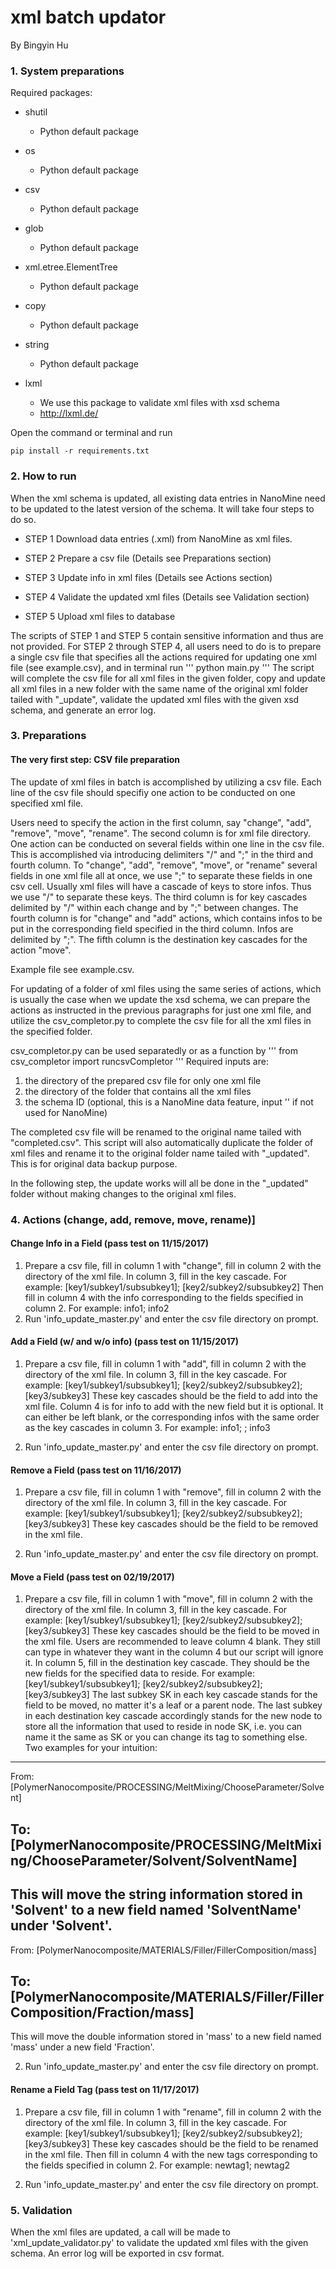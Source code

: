 # xml batch updator

By Bingyin Hu

### 1. System preparations

Required packages:

- shutil
  - Python default package

- os
  - Python default package

- csv
  - Python default package

- glob
  - Python default package

- xml.etree.ElementTree
  - Python default package

- copy
  - Python default package

- string
  - Python default package

- lxml
  - We use this package to validate xml files with xsd schema
  - http://lxml.de/

Open the command or terminal and run
```
pip install -r requirements.txt
```
### 2. How to run

When the xml schema is updated, all existing data entries in NanoMine need to be updated to the latest version of the schema. It will take four steps to do so.

- STEP 1 Download data entries (.xml) from NanoMine as xml files.

- STEP 2 Prepare a csv file (Details see Preparations section)

- STEP 3 Update info in xml files (Details see Actions section)

- STEP 4 Validate the updated xml files (Details see Validation section)

- STEP 5 Upload xml files to database

The scripts of STEP 1 and STEP 5 contain sensitive information and thus are not provided. For STEP 2 through STEP 4, all users need to do is to prepare a single csv file that specifies all the actions required for updating one xml file (see example.csv), and in terminal run 
'''
python main.py
'''
The script will complete the csv file for all xml files in the given folder, copy and update all xml files in a new folder with the same name of the original xml folder tailed with "\_update", validate the updated xml files with the given xsd schema, and generate an error log.

### 3. Preparations

#### The very first step: CSV file preparation

The update of xml files in batch is accomplished by utilizing a csv file. Each line of the csv file should specifiy one action to be conducted on one specified xml file.

Users need to specify the action in the first column, say "change", "add", "remove", "move", "rename". The second column is for xml file directory. One action can be conducted on several fields within one line in the csv file. This is accomplished via introducing delimiters "/" and ";" in the third and fourth column. To "change", "add", "remove", "move", or "rename" several fields in one xml file all at once, we use ";" to separate these fields in one csv cell. Usually xml files will have a cascade of keys to store infos. Thus we use "/" to separate these keys. The third column is for key cascades delimited by "/" within each change and by ";" between changes. The fourth column is for "change" and "add" actions, which contains infos to be put in the corresponding field specified in the third column. Infos are delimited by ";". The fifth column is the destination key cascades for the action "move".

Example file see example.csv.

For updating of a folder of xml files using the same series of actions, which is usually the case when we update the xsd schema, we can prepare the actions as instructed in the previous paragraphs for just one xml file, and utilize the csv_completor.py to complete the csv file for all the xml files in the specified folder. 

csv_completor.py can be used separatedly or as a function by
''' 
from csv_completor import runcsvCompletor
'''
Required inputs are:
1. the directory of the prepared csv file for only one xml file
2. the directory of the folder that contains all the xml files
3. the schema ID (optional, this is a NanoMine data feature, input '' if not used for NanoMine)

The completed csv file will be renamed to the original name tailed with "completed.csv". This script will also automatically duplicate the folder of xml files and rename it to the original folder name tailed with "\_updated". This is for original data backup purpose.

In the following step, the update works will all be done in the "\_updated" folder without making changes to the original xml files.

### 4. Actions (change, add, remove, move, rename)]

#### Change Info in a Field (pass test on 11/15/2017)

1. Prepare a csv file, fill in column 1 with "change", fill in column 2 with the directory of the xml file. In column 3, fill in the key cascade. For example: [key1/subkey1/subsubkey1]; [key2/subkey2/subsubkey2] Then fill in column 4 with the info corresponding to the fields specified in column 2. For example: info1; info2
2. Run 'info_update_master.py' and enter the csv file directory on prompt.
    
#### Add a Field (w/ and w/o info) (pass test on 11/15/2017)

1. Prepare a csv file, fill in column 1 with "add", fill in column 2 with the directory of the xml file. In column 3, fill in the key cascade. For example: [key1/subkey1/subsubkey1]; [key2/subkey2/subsubkey2]; [key3/subkey3] These key cascades should be the field to add into the xml file. Column 4 is for info to add with the new field but it is optional. It can either be left blank, or the corresponding infos with the same order as the key cascades in column 3. For example: info1; ; info3

2. Run 'info_update_master.py' and enter the csv file directory on prompt.

#### Remove a Field (pass test on 11/16/2017)

1. Prepare a csv file, fill in column 1 with "remove", fill in column 2 with the directory of the xml file. In column 3, fill in the key cascade. For example: [key1/subkey1/subsubkey1]; [key2/subkey2/subsubkey2]; [key3/subkey3] These key cascades should be the field to be removed in the xml file.

2. Run 'info_update_master.py' and enter the csv file directory on prompt.

#### Move a Field (pass test on 02/19/2017)

1. Prepare a csv file, fill in column 1 with "move", fill in column 2 with the directory of the xml file. In column 3, fill in the key cascade. For example: [key1/subkey1/subsubkey1]; [key2/subkey2/subsubkey2]; [key3/subkey3] These key cascades should be the field to be moved in the xml file. Users are recommended to leave column 4 blank. They still can type in whatever they want in the column 4 but our script will ignore it. In column 5, fill in the destination key cascade. They should be the new fields for the specified data to reside. For example: [key1/subkey1/subsubkey1]; [key2/subkey2/subsubkey2]; [key3/subkey3] The last subkey SK in each key cascade stands for the field to be moved, no matter it's a leaf or a parent node. The last subkey in each destination key cascade accordingly stands for the new node to store all the information that used to reside in node SK, i.e. you can name it the same as SK or you can change its tag to something else. Two examples for your intuition:
------------------------------------------------------
From: [PolymerNanocomposite/PROCESSING/MeltMixing/ChooseParameter/Solvent]

To: [PolymerNanocomposite/PROCESSING/MeltMixing/ChooseParameter/Solvent/SolventName]
------------------------------------------------------
This will move the string information stored in 'Solvent' to a new field named 'SolventName' under 'Solvent'.
------------------------------------------------------
From: [PolymerNanocomposite/MATERIALS/Filler/FillerComposition/mass]

To: [PolymerNanocomposite/MATERIALS/Filler/FillerComposition/Fraction/mass]
------------------------------------------------------
This will move the double information stored in 'mass' to a new field named 'mass' under a new field 'Fraction'.

2. Run 'info_update_master.py' and enter the csv file directory on prompt.

#### Rename a Field Tag (pass test on 11/17/2017)

1. Prepare a csv file, fill in column 1 with "rename", fill in column 2 with the directory of the xml file. In column 3, fill in the key cascade. For example: [key1/subkey1/subsubkey1]; [key2/subkey2/subsubkey2]; [key3/subkey3] These key cascades should be the field to be renamed in the xml file. Then fill in column 4 with the new tags corresponding to the fields specified in column 2. For example: newtag1; newtag2

2. Run 'info_update_master.py' and enter the csv file directory on prompt.

### 5. Validation

When the xml files are updated, a call will be made to 'xml_update_validator.py' to validate the updated xml files with the given schema. An error log will be exported in csv format.